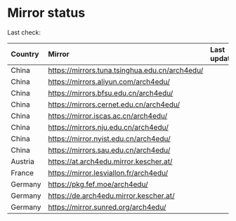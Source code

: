 <script src="./time.js"></script>
# Mirror status
Last check: <script type="text/javascript">localize(1726109177.9916914);</script>

|Country|Mirror|Last update|
|:------|:-----|:----------|
|China|https://mirrors.tuna.tsinghua.edu.cn/arch4edu/|<script type="text/javascript">localize(1726079901);</script>|
|China|https://mirrors.aliyun.com/arch4edu/|<script type="text/javascript">localize(1726079901);</script>|
|China|https://mirrors.bfsu.edu.cn/arch4edu/|<script type="text/javascript">localize(1726079901);</script>|
|China|https://mirrors.cernet.edu.cn/arch4edu/|<script type="text/javascript">localize(1726079901);</script>|
|China|https://mirror.iscas.ac.cn/arch4edu/|<script type="text/javascript">localize(1726079901);</script>|
|China|https://mirrors.nju.edu.cn/arch4edu/|<script type="text/javascript">localize(1726036896);</script>|
|China|https://mirror.nyist.edu.cn/arch4edu/|<script type="text/javascript">localize(1726079901);</script>|
|China|https://mirrors.sau.edu.cn/arch4edu/|<script type="text/javascript">localize(1726079901);</script>|
|Austria|https://at.arch4edu.mirror.kescher.at/|<script type="text/javascript">localize(1726079901);</script>|
|France|https://mirror.lesviallon.fr/arch4edu/|<script type="text/javascript">localize(1726079901);</script>|
|Germany|https://pkg.fef.moe/arch4edu/|<script type="text/javascript">localize(1726079901);</script>|
|Germany|https://de.arch4edu.mirror.kescher.at/|<script type="text/javascript">localize(1726079901);</script>|
|Germany|https://mirror.sunred.org/arch4edu/|<script type="text/javascript">localize(1726079901);</script>|

<script src="./tablefilter/tablefilter.js"></script>
<script src="./table.js"></script>